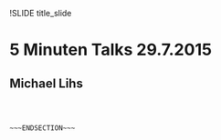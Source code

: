 !SLIDE title_slide

# 5 Minuten Talks 29.7.2015
## Michael Lihs

~~~SECTION:notes~~~



~~~ENDSECTION~~~